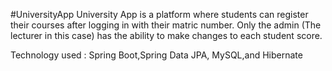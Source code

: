 #UniversityApp
University App is a platform where students can register their courses after logging in with their matric number.
Only the admin (The lecturer in this case) has the ability to make changes to each student score.

Technology used : Spring Boot,Spring Data JPA, MySQL,and Hibernate
